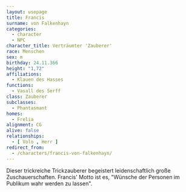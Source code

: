 ```yaml
---
layout: usepage
title: Francis
surname: von Falkenhayn
categories:
  - character
  - NPC
character_title: Verträumter 'Zauberer'
race: Menschen
sex: m
birthday: 24.11.366
height: "1,72"
affiliations:
  - Klauen des Hasses
functions:
  - Vasall des Serff
class: Zauberer
subclasses:
  - Phantasmant
homes:
  - Frelia
alignment: CG
alive: false
relationships:
  - [ Volo , Herr ]
redirect_from:
  - /characters/francis-von-falkenhayn/
---
```


Dieser trickreiche Trickzauberer begeistert leidenschaftlich große Zuschauerschaften. Francis' Motto ist es, "Wünsche
der Personen im Publikum wahr werden zu lassen".